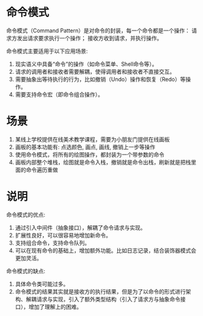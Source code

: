 # 命令模式
命令模式（Command Pattern）是对命令的封装，每一个命令都是一个操作：
请求方发出请求要求执行一个操作；
接收方收到请求，并执行操作。

命令模式主要适用于以下应用场景:
1. 现实语义中具备“命令”的操作（如命令菜单、Shell命令等）。
2. 请求的调用者和接收者需要解耦，使得调用者和接收者不直接交互。
3. 需要抽象出等待执行的行为，比如撤销（Undo）操作和恢复（Redo）等操作。
4. 需要支持命令宏（即命令组合操作）。

# 场景
1. 某线上学校提供在线美术教学课程，需要为小朋友门提供在线画板
2. 画板的基本功能有: 点选颜色, 画点, 画线, 撤销上一步等操作
3. 使用命令模式，将所有的绘图操作，都封装为一个带参数的命令
4. 画板内部整个堆栈，绘图就是命令入栈，撤销就是命令出栈，刷新就是把栈里面的命令遍历重做

# 说明
命令模式的优点:
1. 通过引入中间件（抽象接口），解耦了命令请求与实现。
2. 扩展性良好，可以很容易地增加新命令。
3. 支持组合命令，支持命令队列。
4. 可以在现有命令的基础上，增加额外功能。比如日志记录，结合装饰器模式会更加灵活。

命令模式的缺点:
1. 具体命令类可能过多。
2. 命令模式的结果其实就是接收方的执行结果，但是为了以命令的形式进行架构、解耦请求与实现，引入了额外类型结构（引入了请求方与抽象命令接口），增加了理解上的困难。